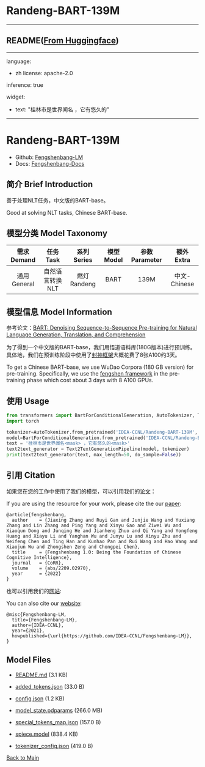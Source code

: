 
# Randeng-BART-139M
---


## README([From Huggingface](https://huggingface.co/IDEA-CCNL/Randeng-BART-139M))

---
language: 
  - zh
license: apache-2.0

inference: true

widget:
- text: "桂林市是世界闻名<mask> ，它有悠久的<mask>"

---

# Randeng-BART-139M

- Github: [Fengshenbang-LM](https://github.com/IDEA-CCNL/Fengshenbang-LM)
- Docs: [Fengshenbang-Docs](https://fengshenbang-doc.readthedocs.io/)

## 简介 Brief Introduction

善于处理NLT任务，中文版的BART-base。

Good at solving NLT tasks, Chinese BART-base.

## 模型分类 Model Taxonomy

|  需求 Demand  | 任务 Task       | 系列 Series      | 模型 Model    | 参数 Parameter | 额外 Extra |
|  :----:  | :----:  | :----:  | :----:  | :----:  | :----:  |
| 通用 General | 自然语言转换 NLT | 燃灯 Randeng | BART |      139M      |     中文-Chinese    |

## 模型信息 Model Information

参考论文：[BART: Denoising Sequence-to-Sequence Pre-training for Natural Language Generation, Translation, and Comprehension](https://arxiv.org/pdf/1910.13461.pdf)

为了得到一个中文版的BART-base，我们用悟道语料库(180G版本)进行预训练。具体地，我们在预训练阶段中使用了[封神框架](https://github.com/IDEA-CCNL/Fengshenbang-LM/tree/main/fengshen)大概花费了8张A100约3天。

To get a Chinese BART-base, we use WuDao Corpora (180 GB version) for pre-training. Specifically, we use the [fengshen framework](https://github.com/IDEA-CCNL/Fengshenbang-LM/tree/main/fengshen) in the pre-training phase which cost about 3 days with 8 A100 GPUs.

## 使用 Usage

```python
from transformers import BartForConditionalGeneration, AutoTokenizer, Text2TextGenerationPipeline
import torch

tokenizer=AutoTokenizer.from_pretrained('IDEA-CCNL/Randeng-BART-139M', use_fast=false)
model=BartForConditionalGeneration.from_pretrained('IDEA-CCNL/Randeng-BART-139M')
text = '桂林市是世界闻名<mask> ，它有悠久的<mask>'
text2text_generator = Text2TextGenerationPipeline(model, tokenizer)
print(text2text_generator(text, max_length=50, do_sample=False))
```

## 引用 Citation

如果您在您的工作中使用了我们的模型，可以引用我们的[论文](https://arxiv.org/abs/2209.02970)：

If you are using the resource for your work, please cite the our [paper](https://arxiv.org/abs/2209.02970):

```text
@article{fengshenbang,
  author    = {Jiaxing Zhang and Ruyi Gan and Junjie Wang and Yuxiang Zhang and Lin Zhang and Ping Yang and Xinyu Gao and Ziwei Wu and Xiaoqun Dong and Junqing He and Jianheng Zhuo and Qi Yang and Yongfeng Huang and Xiayu Li and Yanghan Wu and Junyu Lu and Xinyu Zhu and Weifeng Chen and Ting Han and Kunhao Pan and Rui Wang and Hao Wang and Xiaojun Wu and Zhongshen Zeng and Chongpei Chen},
  title     = {Fengshenbang 1.0: Being the Foundation of Chinese Cognitive Intelligence},
  journal   = {CoRR},
  volume    = {abs/2209.02970},
  year      = {2022}
}
```

也可以引用我们的[网站](https://github.com/IDEA-CCNL/Fengshenbang-LM/):

You can also cite our [website](https://github.com/IDEA-CCNL/Fengshenbang-LM/):

```text
@misc{Fengshenbang-LM,
  title={Fengshenbang-LM},
  author={IDEA-CCNL},
  year={2021},
  howpublished={\url{https://github.com/IDEA-CCNL/Fengshenbang-LM}},
}
```




## Model Files

- [README.md](https://paddlenlp.bj.bcebos.com/models/community/IDEA-CCNL/Randeng-BART-139M/README.md) (3.1 KB)

- [added_tokens.json](https://paddlenlp.bj.bcebos.com/models/community/IDEA-CCNL/Randeng-BART-139M/added_tokens.json) (33.0 B)

- [config.json](https://paddlenlp.bj.bcebos.com/models/community/IDEA-CCNL/Randeng-BART-139M/config.json) (1.2 KB)

- [model_state.pdparams](https://paddlenlp.bj.bcebos.com/models/community/IDEA-CCNL/Randeng-BART-139M/model_state.pdparams) (266.0 MB)

- [special_tokens_map.json](https://paddlenlp.bj.bcebos.com/models/community/IDEA-CCNL/Randeng-BART-139M/special_tokens_map.json) (157.0 B)

- [spiece.model](https://paddlenlp.bj.bcebos.com/models/community/IDEA-CCNL/Randeng-BART-139M/spiece.model) (838.4 KB)

- [tokenizer_config.json](https://paddlenlp.bj.bcebos.com/models/community/IDEA-CCNL/Randeng-BART-139M/tokenizer_config.json) (419.0 B)


[Back to Main](../../)